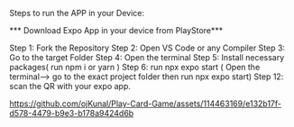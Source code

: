 Steps to run the APP in your Device:

*** Download Expo App in your device from PlayStore***

Step 1: Fork the Repository 
Step 2: Open VS Code or any Compiler 
Step 3: Go to the target Folder 
Step 4: Open the terminal 
Step 5: Install necessary packages( run npm i or yarn ) 
Step 6: run npx expo start ( Open the terminal--> go to the exact project folder then run npx expo start) 
Step 12: scan the QR with your expo app.

https://github.com/ojKunal/Play-Card-Game/assets/114463169/e132b17f-d578-4479-b9e3-b178a9424d6b

